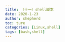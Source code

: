 ```yaml
---
title: （十一）shell脚本
date: 2020-1-23
author: shepherd
toc: ture
categories: [Linux,shell]
tags: [bash,shell]
---
```


